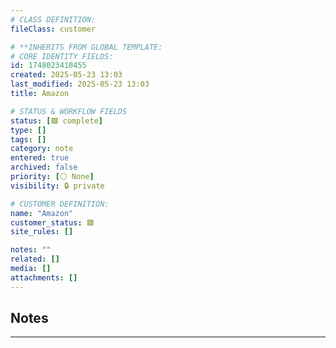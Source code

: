 ```yaml
---
# CLASS DEFINITION:
fileClass: customer

# **INHERITS FROM GLOBAL TEMPLATE:
# CORE IDENTITY FIELDS:
id: 1748023410455
created: 2025-05-23 13:03
last_modified: 2025-05-23 13:03
title: Amazon

# STATUS & WORKFLOW FIELDS
status: [🟩 complete]
type: []
tags: []
category: note
entered: true
archived: false
priority: [⚪ None]
visibility: 🔒 private

# CUSTOMER DEFINITION:
name: "Amazon"
customer_status: 🟩
site_rules: []

notes: ""
related: []
media: []
attachments: []
---
```


## Notes
---

